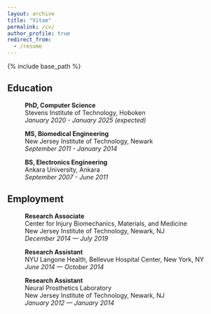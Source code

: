 ```yaml
---
layout: archive
title: "Vitae"
permalink: /cv/
author_profile: true
redirect_from:
  - /resume
---
```


{% include base_path %}

## Education

<p style="margin-left: 40px"><b>PhD, Computer Science</b>
<br>Stevens Institute of Technology, Hoboken
<br><i>January 2020 - January 2025 (expected)</i></p>

<p style="margin-left: 40px"><b>MS, Biomedical Engineering</b>
<br>New Jersey Institute of Technology, Newark
<br><i>September 2011 - January 2014</i></p>

<p style="margin-left: 40px"><b>BS, Electronics Engineering</b>
<br>Ankara University, Ankara
<br><i>September 2007 - June 2011</i></p>

## Employment

<p style="margin-left: 40px"><b>Research Associate</b>
<br>Center for Injury Biomechanics, Materials, and Medicine
<br>New Jersey Institute of Technology, Newark, NJ
<br><i>December 2014 — July 2019</i></p>

<p style="margin-left: 40px"><b>Research Assistant</b>
<br>NYU Langone Health, Bellevue Hospital Center, New York, NY
<br><i>June 2014 — October 2014</i></p>

<p style="margin-left: 40px"><b>Research Assistant</b>
<br>Neural Prosthetics Laboratory
<br>New Jersey Institute of Technology, Newark, NJ
<br><i>January 2012 — January 2014</i></p>
